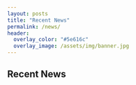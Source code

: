 ```yaml
---
layout: posts
title: "Recent News"
permalink: /news/
header:
  overlay_color: "#5e616c"
  overlay_image: /assets/img/banner.jpg
---
```


## Recent News ##
